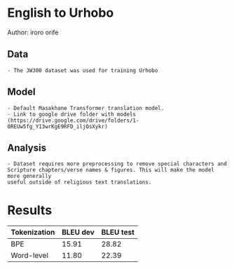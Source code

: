 # English to Urhobo

Author: iroro orife

## Data

	- The JW300 dataset was used for training Urhobo

## Model

	- Default Masakhane Transformer translation model.
	- Link to google drive folder with models (https://drive.google.com/drive/folders/1-0REUw5fg_Y13wrKgE9RFD_iljOsXykr)

## Analysis

 	- Dataset requires more preprocessing to remove special characters and 
	Scripture chapters/verse names & figures. This will make the model more generally 
	useful outside of religious text translations.


# Results

Tokenization | BLEU dev | BLEU test
--- | --- | ---
BPE| 15.91 | 28.82
Word-level | 11.80  | 22.39
